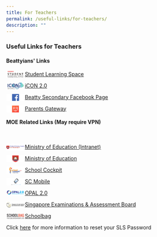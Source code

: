 ```yaml
---
title: For Teachers
permalink: /useful-links/for-teachers/
description: ""
---
```

### **Useful Links for Teachers**

#### **Beattyians' Links**

<p><a href="https://vle.learning.moe.edu.sg/login">
<img style="width:10%" src="/images/SLS%20tcher.jpg" align=left>
</a></p>

[Student Learning Space](https://vle.learning.moe.edu.sg/login)

<p><a href="https://workspace.google.com/dashboard">
<img style="width:10%" src="/images/icon2%20tcher.jpg" align=left>
</a></p>

[iCON 2.0](https://icon.moe.edu.sg/)

<p><a href="https://www.facebook.com/Beatty-Secondary-School-Non-Vi-Sed-Arte-336733456925160/">
<img style="width:10%" src="/images/FB%20tcher.jpg" align=left>
</a></p>

[Beatty Secondary Facebook Page](https://www.facebook.com/Beatty-Secondary-School-Non-Vi-Sed-Arte-336733456925160/)


<p><a href="https://pg.moe.edu.sg/">
<img style="width:10%" src="/images/PG%20tcher.jpg" align=left>
</a></p>

[Parents Gateway](https://pg.moe.edu.sg/)


#### **MOE Related Links (May require VPN)**

<br>
<p><a href="https://intranet.moe.gov.sg/">
<img style="width:10%" src="/images/intranet%20tcher.jpg" align=left>
</a></p>

[Ministry of Education (Intranet)](https://intranet.moe.gov.sg/)

<p><a href="https://www.moe.gov.sg/">
<img style="width:10%" src="/images/MOE%20tcher.jpg" align=left>
</a></p>

[Ministry of Education](https://www.moe.gov.sg/)

<p><a href="https://schoolcockpit.moe.gov.sg/">
<img style="width:10%" src="/images/scplus%20tcher.jpg" align=left>
</a></p>

[School Cockpit](https://schoolcockpit.moe.gov.sg/)

<p><a href="https://scmobile.moe.edu.sg/">
<img style="width:10%" src="/images/scmobile%20tcher.jpg" align=left>
</a></p>

[SC Mobile](https://scmobile.moe.edu.sg/)

<p><a href="https://idm.opal2.moe.edu.sg/">
<img style="width:10%" src="/images/opal2.png" align=left>
</a></p>

[OPAL 2.0](https://idm.opal2.moe.edu.sg/)

<p><a href="http://www.seab.gov.sg/">
<img style="width:10%" src="/images/seab%20tcher.jpg" align=left>
</a></p>

[Singapore Examinations & Assessment Board](http://www.seab.gov.sg/)

<p><a href="https://www.schoolbag.edu.sg/">
<img style="width:10%" src="/images/schoolbag%20tcher.jpg" align=left>
</a></p>

[Schoolbag](https://www.schoolbag.edu.sg/)


Click [here](https://staging.d20c7gu3ctms61.amplifyapp.com/useful-links/singapore-sls/) for more information to reset your SLS Password